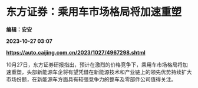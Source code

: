 # 东方证券：乘用车市场格局将加速重塑
**编辑：安安**

**2023-10-27 03:07**

**https://auto.caijing.com.cn/2023/1027/4967298.shtml**

10月27日，东方证券研报指出，预计在激烈的价格竞争下，乘用车市场格局将加速重塑，头部新能源车企将有望凭借在新能源技术和产业链上的领先优势持续扩大市场份额，在新能源车方面具有较强竞争力的整车及零部件公司值得关注。